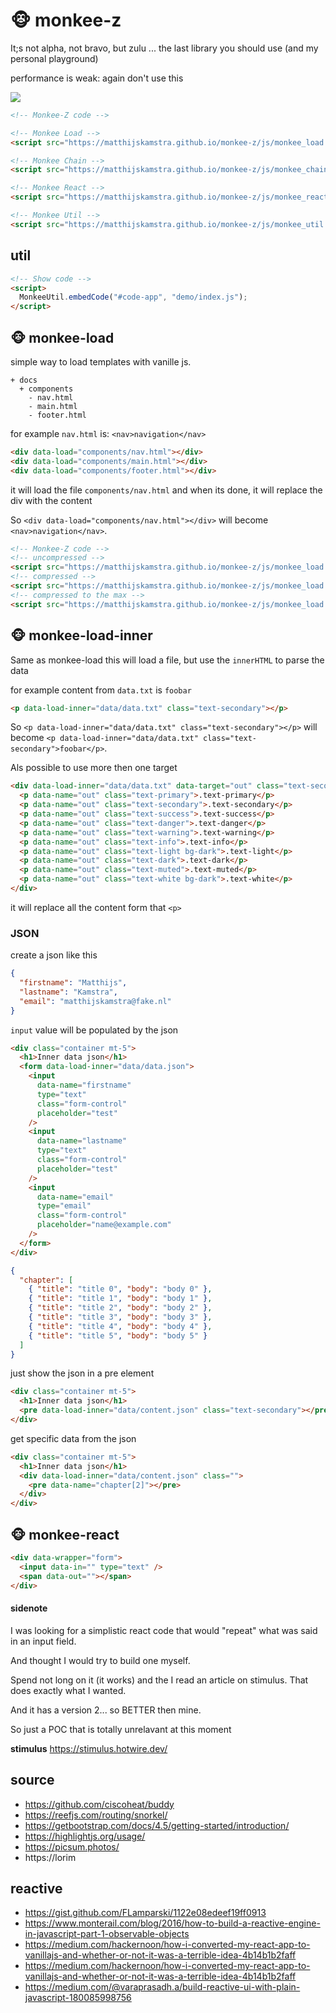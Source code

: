 # 🐵 monkee-z

It;s not alpha, not bravo, but zulu ... the last library you should use (and my personal playground)

performance is weak: again don't use this

![](icon.png)

```html
<!-- Monkee-Z code -->

<!-- Monkee Load -->
<script src="https://matthijskamstra.github.io/monkee-z/js/monkee_load.min.min.js"></script>

<!-- Monkee Chain -->
<script src="https://matthijskamstra.github.io/monkee-z/js/monkee_chain.min.min.js"></script>

<!-- Monkee React -->
<script src="https://matthijskamstra.github.io/monkee-z/js/monkee_react.min.min.js"></script>

<!-- Monkee Util -->
<script src="https://matthijskamstra.github.io/monkee-z/js/monkee_util.js"></script>
```

## util

```html
<!-- Show code -->
<script>
  MonkeeUtil.embedCode("#code-app", "demo/index.js");
</script>
```

## 🐵 monkee-load

simple way to load templates with vanille js.

```
+ docs
  + components
    - nav.html
    - main.html
    - footer.html
```

for example `nav.html` is: `<nav>navigation</nav>`

```html
<div data-load="components/nav.html"></div>
<div data-load="components/main.html"></div>
<div data-load="components/footer.html"></div>
```

it will load the file `components/nav.html` and when its done, it will replace the div with the content

So `<div data-load="components/nav.html"></div>` will become `<nav>navigation</nav>`.

```html
<!-- Monkee-Z code -->
<!-- uncompressed -->
<script src="https://matthijskamstra.github.io/monkee-z/js/monkee_load.js"></script>
<!-- compressed -->
<script src="https://matthijskamstra.github.io/monkee-z/js/monkee_load.min.js"></script>
<!-- compressed to the max -->
<script src="https://matthijskamstra.github.io/monkee-z/js/monkee_load.min.min.js"></script>
```

## 🐵 monkee-load-inner

Same as monkee-load this will load a file, but use the `innerHTML` to parse the data

for example content from `data.txt` is `foobar`

```html
<p data-load-inner="data/data.txt" class="text-secondary"></p>
```

So `<p data-load-inner="data/data.txt" class="text-secondary"></p>` will become `<p data-load-inner="data/data.txt" class="text-secondary">foobar</p>`.

Als possible to use more then one target

```html
<div data-load-inner="data/data.txt" data-target="out" class="text-secondary">
  <p data-name="out" class="text-primary">.text-primary</p>
  <p data-name="out" class="text-secondary">.text-secondary</p>
  <p data-name="out" class="text-success">.text-success</p>
  <p data-name="out" class="text-danger">.text-danger</p>
  <p data-name="out" class="text-warning">.text-warning</p>
  <p data-name="out" class="text-info">.text-info</p>
  <p data-name="out" class="text-light bg-dark">.text-light</p>
  <p data-name="out" class="text-dark">.text-dark</p>
  <p data-name="out" class="text-muted">.text-muted</p>
  <p data-name="out" class="text-white bg-dark">.text-white</p>
</div>
```

it will replace all the content form that `<p>`

### JSON

create a json like this

```json
{
  "firstname": "Matthijs",
  "lastname": "Kamstra",
  "email": "matthijskamstra@fake.nl"
}
```

`input` value will be populated by the json

```html
<div class="container mt-5">
  <h1>Inner data json</h1>
  <form data-load-inner="data/data.json">
    <input
      data-name="firstname"
      type="text"
      class="form-control"
      placeholder="test"
    />
    <input
      data-name="lastname"
      type="text"
      class="form-control"
      placeholder="test"
    />
    <input
      data-name="email"
      type="email"
      class="form-control"
      placeholder="name@example.com"
    />
  </form>
</div>
```

```json
{
  "chapter": [
    { "title": "title 0", "body": "body 0" },
    { "title": "title 1", "body": "body 1" },
    { "title": "title 2", "body": "body 2" },
    { "title": "title 3", "body": "body 3" },
    { "title": "title 4", "body": "body 4" },
    { "title": "title 5", "body": "body 5" }
  ]
}
```

just show the json in a pre element

```html
<div class="container mt-5">
  <h1>Inner data json</h1>
  <pre data-load-inner="data/content.json" class="text-secondary"></pre>
</div>
```

get specific data from the json

```html
<div class="container mt-5">
  <h1>Inner data json</h1>
  <div data-load-inner="data/content.json" class="">
    <pre data-name="chapter[2]"></pre>
  </div>
</div>
```

## 🐵 monkee-react

```html
<div data-wrapper="form">
  <input data-in="" type="text" />
  <span data-out=""></span>
</div>
```

#### sidenote

I was looking for a simplistic react code that would "repeat" what was said in an input field.

And thought I would try to build one myself.

Spend not long on it (it works) and the I read an article on stimulus. That does exactly what I wanted.

And it has a version 2... so BETTER then mine.

So just a POC that is totally unrelavant at this moment

**stimulus** https://stimulus.hotwire.dev/

## source

- https://github.com/ciscoheat/buddy
- https://reefjs.com/routing/snorkel/
- https://getbootstrap.com/docs/4.5/getting-started/introduction/
- https://highlightjs.org/usage/
- https://picsum.photos/
- https://lorim

## reactive

- https://gist.github.com/FLamparski/1122e08edeef19ff0913
- https://www.monterail.com/blog/2016/how-to-build-a-reactive-engine-in-javascript-part-1-observable-objects
- https://medium.com/hackernoon/how-i-converted-my-react-app-to-vanillajs-and-whether-or-not-it-was-a-terrible-idea-4b14b1b2faff
- https://medium.com/hackernoon/how-i-converted-my-react-app-to-vanillajs-and-whether-or-not-it-was-a-terrible-idea-4b14b1b2faff
- https://medium.com/@varaprasadh.a/build-reactive-ui-with-plain-javascript-180085998756
